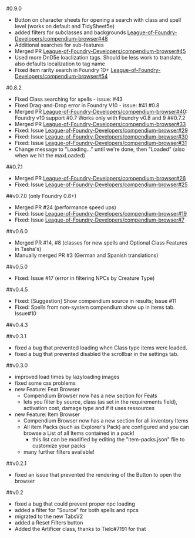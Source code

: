 #0.9.0
- Button on character sheets for opening a search with class and spell level (works on default and TidySheet5e)
- added filters for subclasses and backgrounds [League-of-Foundry-Developers/compendium-browser#48](https://github.com/League-of-Foundry-Developers/compendium-browser/issues/48)
- Additional searches for sub-features
- Merged PR [League-of-Foundry-Developers/compendium-browser#45](https://github.com/League-of-Foundry-Developers/compendium-browser/pull/45)
- Used more DnD5e loaclization tags. Should be less work to translate, also defaults localization to tag name
- Fixed item rarity search in Foundry 10+ [League-of-Foundry-Developers/compendium-browser#54](https://github.com/League-of-Foundry-Developers/compendium-browser/issues/54)

#0.8.2
- Fixed Class searching for spells - issue: #43
- Fixed Drag-and-Drop error in Foundry V10  - issue: #41
#0.8
- Merged PR [League-of-Foundry-Developers/compendium-browser#40](https://github.com/League-of-Foundry-Developers/compendium-browser/pull/40): Foundry v10 support
#0.7
Works only with Foundry v0.8 and 9
##0.7.2
- Merged PR [League-of-Foundry-Developers/compendium-browser#33](https://github.com/League-of-Foundry-Developers/compendium-browser/pull/33)
- Fixed: Issue [League-of-Foundry-Developers/compendium-browser#29](https://github.com/League-of-Foundry-Developers/compendium-browser/issues/29)
- Fixed: Issue [League-of-Foundry-Developers/compendium-browser#30](https://github.com/League-of-Foundry-Developers/compendium-browser/issues/30)
- Fixed: Issue [League-of-Foundry-Developers/compendium-browser#31](https://github.com/League-of-Foundry-Developers/compendium-browser/issues/31)
- Change message to "Loading..." until we're done, then "Loaded" (also when we hit the maxLoaded) 

##0.7.1
- Merged PR [League-of-Foundry-Developers/compendium-browser#26](https://github.com/League-of-Foundry-Developers/compendium-browser/pull/26)
- Fixed: Issue [League-of-Foundry-Developers/compendium-browser#25](https://github.com/League-of-Foundry-Developers/compendium-browser/issues/25)

##v0.7.0 (only Foundry 0.8+)
- Merged PR #24 (performance speed ups)
- Fixed: Issue [League-of-Foundry-Developers/compendium-browser#19](https://github.com/League-of-Foundry-Developers/compendium-browser/issues/19)
- Fixed: Issue [League-of-Foundry-Developers/compendium-browser#7](https://github.com/League-of-Foundry-Developers/compendium-browser/issues/7)

##v0.6.0
- Merged PR #14, #8 (classes for new spells and Optional Class Features in Tasha's)
- Manually merged PR #3 (German and Spanish translations)

##v0.5.0
- Fixed: Issue #17 (error in filtering NPCs by Creature Type)

##v0.4.5
- Fixed: [Suggestion] Show compendium source in results; Issue #11
- Fixed: Spells from non-system compendium show up in items tab. Issue#10

##v0.4.3

##v0.3.1
  - fixed a bug that prevented loading when Class type items were loaded.
  - fixed a bug that prevented disabled the scrollbar in the settings tab.

##v0.3.0
 - improved load times by lazyloading images
 - fixed some css problems
 - new Feature: Feat Browser
    - Compendium Browser now has a new section for Feats
    - lets you filter by source, class (as set in the requirements field), activation cost, damage type and if it uses ressources
 - new Feature: Item Browser
    - Compendium Browser now has a new section for all inventory Items
    - All item Packs (such as Explorer's Pack) are configured and you can browse a List of all Items contained in a pack!
      - this list can be modified by editing the "item-packs.json" file to customize your packs
    - many further filters available!

##v0.2.1
 - fixed an issue that prevented the rendering of the Button to open the browser

##v0.2
  - fixed a bug that could prevent proper npc loading
  - added a filter for "Source" for both spells and npcs
  - migrated to the new TabsV2
  - added a Reset Filters button
  - Added the Artificer class, thanks to Tielc#7191 for that


